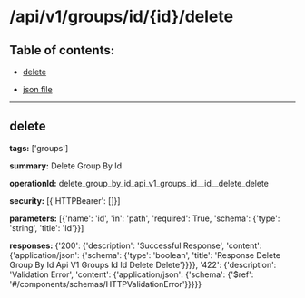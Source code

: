 # /api/v1/groups/id/{id}/delete

## Table of contents:
- [delete](#delete)

- [json file](./_api_v1_groups_id_{id}_delete.json)

---
<a name="delete"></a>
## delete

**tags:** ['groups']

**summary:** Delete Group By Id

**operationId:** delete_group_by_id_api_v1_groups_id__id__delete_delete

**security:** [{'HTTPBearer': []}]

**parameters:** [{'name': 'id', 'in': 'path', 'required': True, 'schema': {'type': 'string', 'title': 'Id'}}]

**responses:** {'200': {'description': 'Successful Response', 'content': {'application/json': {'schema': {'type': 'boolean', 'title': 'Response Delete Group By Id Api V1 Groups Id  Id  Delete Delete'}}}}, '422': {'description': 'Validation Error', 'content': {'application/json': {'schema': {'$ref': '#/components/schemas/HTTPValidationError'}}}}}

